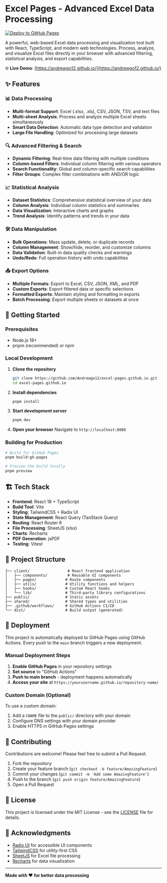 # Excel Pages - Advanced Excel Data Processing

[![Deploy to GitHub Pages](https://github.com/Andrewgo12/excel-pages.github.io/actions/workflows/deploy.yml/badge.svg)](https://github.com/Andrewgo12/excel-pages.github.io/actions/workflows/deploy.yml)

A powerful, web-based Excel data processing and visualization tool built with React, TypeScript, and modern web technologies. Process, analyze, and visualize Excel files directly in your browser with advanced filtering, statistical analysis, and export capabilities.

🌐 **Live Demo**: [https://andrewgo12.github.io/](https://andrewgo12.github.io/)

## ✨ Features

### 📊 Data Processing
- **Multi-format Support**: Excel (.xlsx, .xls), CSV, JSON, TSV, and text files
- **Multi-sheet Analysis**: Process and analyze multiple Excel sheets simultaneously
- **Smart Data Detection**: Automatic data type detection and validation
- **Large File Handling**: Optimized for processing large datasets

### 🔍 Advanced Filtering & Search
- **Dynamic Filtering**: Real-time data filtering with multiple conditions
- **Column-based Filters**: Individual column filtering with various operators
- **Search Functionality**: Global and column-specific search capabilities
- **Filter Groups**: Complex filter combinations with AND/OR logic

### 📈 Statistical Analysis
- **Dataset Statistics**: Comprehensive statistical overview of your data
- **Column Analysis**: Individual column statistics and summaries
- **Data Visualization**: Interactive charts and graphs
- **Trend Analysis**: Identify patterns and trends in your data

### 🛠️ Data Manipulation
- **Bulk Operations**: Mass update, delete, or duplicate records
- **Column Management**: Show/hide, reorder, and customize columns
- **Data Validation**: Built-in data quality checks and warnings
- **Undo/Redo**: Full operation history with undo capabilities

### 📤 Export Options
- **Multiple Formats**: Export to Excel, CSV, JSON, XML, and PDF
- **Custom Exports**: Export filtered data or specific selections
- **Formatted Exports**: Maintain styling and formatting in exports
- **Batch Processing**: Export multiple sheets or datasets at once

## 🚀 Getting Started

### Prerequisites
- Node.js 18+ 
- pnpm (recommended) or npm

### Local Development

1. **Clone the repository**
   ```bash
   git clone https://github.com/Andrewgo12/excel-pages.github.io.git
   cd excel-pages.github.io
   ```

2. **Install dependencies**
   ```bash
   pnpm install
   ```

3. **Start development server**
   ```bash
   pnpm dev
   ```

4. **Open your browser**
   Navigate to `http://localhost:8080`

### Building for Production

```bash
# Build for GitHub Pages
pnpm build:gh-pages

# Preview the build locally
pnpm preview
```

## 🏗️ Tech Stack

- **Frontend**: React 18 + TypeScript
- **Build Tool**: Vite
- **Styling**: TailwindCSS + Radix UI
- **State Management**: React Query (TanStack Query)
- **Routing**: React Router 6
- **File Processing**: SheetJS (xlsx)
- **Charts**: Recharts
- **PDF Generation**: jsPDF
- **Testing**: Vitest

## 📁 Project Structure

```
├── client/                 # React frontend application
│   ├── components/         # Reusable UI components
│   ├── pages/             # Route components
│   ├── utils/             # Utility functions and helpers
│   ├── hooks/             # Custom React hooks
│   └── lib/               # Third-party library configurations
├── public/                # Static assets
├── shared/                # Shared types and utilities
├── .github/workflows/     # GitHub Actions CI/CD
└── dist/                  # Build output (generated)
```

## 🚀 Deployment

This project is automatically deployed to GitHub Pages using GitHub Actions. Every push to the `main` branch triggers a new deployment.

### Manual Deployment Steps

1. **Enable GitHub Pages** in your repository settings
2. **Set source** to "GitHub Actions"
3. **Push to main branch** - deployment happens automatically
4. **Access your site** at `https://yourusername.github.io/repository-name/`

### Custom Domain (Optional)

To use a custom domain:
1. Add a `CNAME` file to the `public/` directory with your domain
2. Configure DNS settings with your domain provider
3. Enable HTTPS in GitHub Pages settings

## 🤝 Contributing

Contributions are welcome! Please feel free to submit a Pull Request.

1. Fork the repository
2. Create your feature branch (`git checkout -b feature/AmazingFeature`)
3. Commit your changes (`git commit -m 'Add some AmazingFeature'`)
4. Push to the branch (`git push origin feature/AmazingFeature`)
5. Open a Pull Request

## 📝 License

This project is licensed under the MIT License - see the [LICENSE](LICENSE) file for details.

## 🙏 Acknowledgments

- [Radix UI](https://www.radix-ui.com/) for accessible UI components
- [TailwindCSS](https://tailwindcss.com/) for utility-first CSS
- [SheetJS](https://sheetjs.com/) for Excel file processing
- [Recharts](https://recharts.org/) for data visualization

---

**Made with ❤️ for better data processing**
